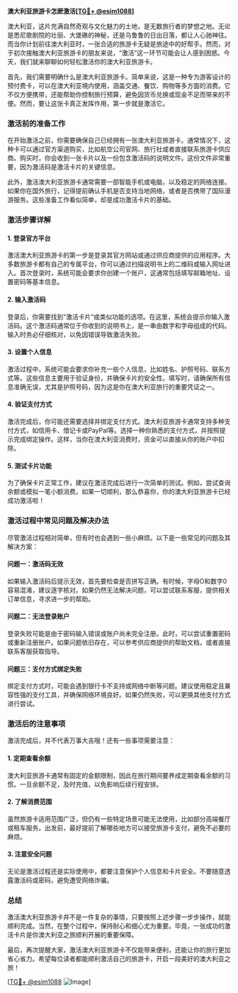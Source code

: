 **澳大利亚旅游卡怎麽激活[[TG💪+ @esim1088](https://t.me/s/esim1088)]**

澳大利亚，这片充满自然奇观与文化魅力的土地，是无数旅行者的梦想之地。无论是悉尼歌剧院的壮丽、大堡礁的神秘，还是乌鲁鲁的日出日落，都让人心驰神往。而当你计划前往澳大利亚时，一张合适的旅游卡无疑是旅途中的好帮手。然而，对于初次接触澳大利亚旅游卡的朋友来说，“激活”这一环节可能会让人感到困惑。今天，我们就来聊聊如何轻松激活你的澳大利亚旅游卡。

首先，我们需要明确什么是澳大利亚旅游卡。简单来说，这是一种专为游客设计的预付费卡，可以在澳大利亚境内使用，涵盖交通、餐饮、购物等多方面的消费。它不仅方便携带，还能帮助你控制旅行预算，避免因货币兑换或现金不足而带来的不便。然而，要让这张卡真正发挥作用，第一步就是激活它。

### **激活前的准备工作**

在开始激活之前，你需要确保自己已经拥有一张澳大利亚旅游卡。通常情况下，这种卡可以通过官方渠道购买，比如航空公司官网、旅行社或者直接联系旅游卡供应商。购买时，你会收到一张卡片以及一份包含激活码的说明文件。这份文件非常重要，因为激活码是激活卡片的关键信息。

此外，激活澳大利亚旅游卡通常需要一部智能手机或电脑，以及稳定的网络连接。如果你在国外旅行，记得提前确认手机是否支持当地网络，或者是否携带了国际漫游服务。这些准备工作看似简单，却是成功激活卡片的基础。

### **激活步骤详解**

#### **1. 登录官方平台**
激活澳大利亚旅游卡的第一步是登录其官方网站或通过供应商提供的应用程序。大多数旅游卡都有自己的专属平台，你可以通过扫描说明书上的二维码或输入网址进入。首次登录时，系统可能会要求你创建一个账户，这通常包括填写邮箱地址、设置密码等基本信息。

#### **2. 输入激活码**
登录后，你需要找到“激活卡片”或类似功能的选项。在这里，系统会提示你输入激活码。这个激活码通常位于你收到的说明书上，是一串由数字和字母组成的代码。输入时务必仔细核对，以免因错误导致激活失败。

#### **3. 设置个人信息**
激活过程中，系统可能会要求你补充一些个人信息，比如姓名、护照号码、联系方式等。这些信息主要用于验证身份，并确保卡片的安全性。填写时，请确保所有信息准确无误，尤其是护照号码，因为这是你在澳大利亚旅行的重要凭证之一。

#### **4. 验证支付方式**
激活完成后，你可能还需要选择并绑定支付方式。澳大利亚旅游卡通常支持多种支付方式，如信用卡、借记卡或PayPal等。选择一种你熟悉的支付方式，并按照提示完成绑定操作。这样，当你在澳大利亚消费时，资金可以直接从你的账户中扣除。

#### **5. 测试卡片功能**
为了确保卡片正常工作，建议在激活完成后进行一次简单的测试。例如，尝试查询余额或模拟一笔小额消费。如果一切顺利，那么恭喜你，你的澳大利亚旅游卡已经成功激活啦！

### **激活过程中常见问题及解决办法**

尽管激活过程相对简单，但有时也会遇到一些小麻烦。以下是一些常见的问题及其解决方案：

#### **问题一：激活码无效**
如果输入激活码后提示无效，首先要检查是否拼写正确。有时候，字母O和数字0容易混淆，建议逐字核对。如果仍然无法解决问题，可以尝试联系客服，提供相关订单信息，寻求进一步的帮助。

#### **问题二：无法登录账户**
登录失败可能是由于密码输入错误或账户尚未完全注册。此时，可以尝试重置密码或重新注册账户。如果问题依旧存在，可以参考供应商提供的帮助文档，或者直接联系客服获取指导。

#### **问题三：支付方式绑定失败**
绑定支付方式时，可能会遇到银行卡不支持或网络中断等问题。建议使用稳定且兼容性强的支付工具，并确保网络环境良好。如果仍然失败，可以更换其他支付方式进行尝试。

### **激活后的注意事项**

激活完成后，并不代表万事大吉哦！还有一些事项需要注意：

#### **1. 定期查看余额**
澳大利亚旅游卡通常有固定的金额限制，因此在旅行期间要养成定期查看余额的习惯。一旦余额不足，及时充值，以免影响后续行程安排。

#### **2. 了解消费范围**
虽然旅游卡适用范围广泛，但仍有一些特定场景可能无法使用，比如部分高端餐厅或租车服务。出发前，最好提前了解哪些地方可以接受旅游卡支付，避免不必要的麻烦。

#### **3. 注意安全问题**
无论是激活过程还是实际使用中，都要注意保护个人信息和卡片安全。不要随意透露激活码或密码，避免遭受网络诈骗。

### **总结**

激活澳大利亚旅游卡并不是一件复杂的事情，只要按照上述步骤一步步操作，就能顺利完成。当然，在整个过程中，保持耐心和细心尤为重要。毕竟，一张成功的激活卡片是你澳大利亚之旅顺利开展的重要保障。

最后，再次提醒大家，激活澳大利亚旅游卡不仅能带来便利，还能让你的旅行更加省心省力。希望每位读者都能顺利激活自己的旅游卡，开启一段美好的澳大利亚之旅！

[[TG💪+ @esim1088](https://t.me/s/esim1088) ![Image](https://i.postimg.cc/4NQfJmqS/Snipaste-2025-05-13-00-14-12.png)]